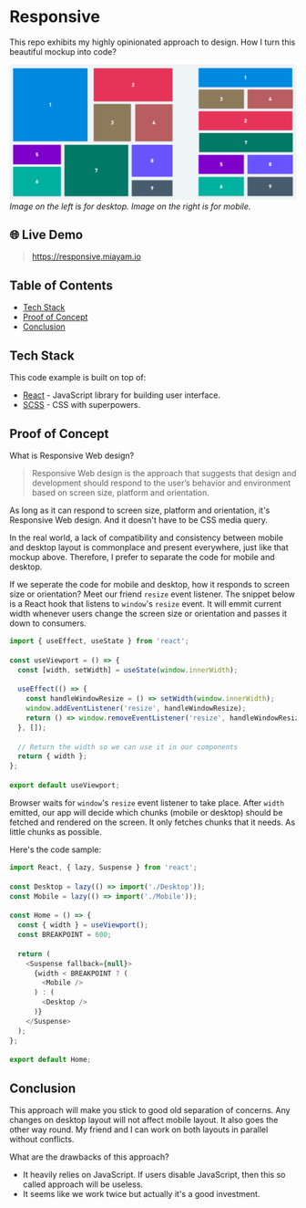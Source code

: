 # Responsive

This repo exhibits my highly opinionated approach to design. How I turn this beautiful mockup into code?

![Responsive](./public/images/responsive.png?raw=true "Image on the left is for desktop. Image on the right is for mobile.")
*Image on the left is for desktop. Image on the right is for mobile.*

## 🌐 Live Demo
> https://responsive.miayam.io


## Table of Contents
- [Tech Stack](#tech-stack) 
- [Proof of Concept](#proof-of-concept)
- [Conclusion](#conclusion)

## Tech Stack

This code example is built on top of:
- [React](https://github.com/facebook/react) - JavaScript library for building user interface.
- [SCSS](https://sass-lang.com/) - CSS with superpowers.

## Proof of Concept

What is Responsive Web design?

> Responsive Web design is the approach that suggests that design and development should respond to the user’s behavior and environment based on screen size, platform and orientation.

As long as it can respond to screen size, platform and orientation, it's Responsive Web design. And it doesn't have to be CSS media query.

In the real world, a lack of compatibility and consistency between mobile and desktop layout is commonplace and present everywhere, just like that mockup above. Therefore, I prefer to separate the code for mobile and desktop.

If we seperate the code for mobile and desktop, how it responds to screen size or orientation? Meet our friend `resize` event listener. The snippet below is a React hook that listens to `window`'s `resize` event. It will emmit current width whenever users change the screen size or orientation and passes it down to consumers.

```js
import { useEffect, useState } from 'react';

const useViewport = () => {
  const [width, setWidth] = useState(window.innerWidth);

  useEffect(() => {
    const handleWindowResize = () => setWidth(window.innerWidth);
    window.addEventListener('resize', handleWindowResize);
    return () => window.removeEventListener('resize', handleWindowResize);
  }, []);

  // Return the width so we can use it in our components
  return { width };
};

export default useViewport;
```
Browser waits for `window`'s `resize` event listener to take place. After `width` emitted, our app will decide which chunks (mobile or desktop) should be fetched and rendered on the screen. It only fetches chunks that it needs. As little chunks as possible.

Here's the code sample:

```js
import React, { lazy, Suspense } from 'react';

const Desktop = lazy(() => import('./Desktop'));
const Mobile = lazy(() => import('./Mobile'));

const Home = () => {
  const { width } = useViewport();
  const BREAKPOINT = 600;

  return (
    <Suspense fallback={null}>
      {width < BREAKPOINT ? (
        <Mobile />
      ) : (
        <Desktop />
      )}
    </Suspense>
  );
};

export default Home;
```

## Conclusion

This approach will make you stick to good old separation of concerns. Any changes on desktop layout will not affect mobile layout. It also goes the other way round. My friend and I can work on both layouts in parallel without conflicts.

What are the drawbacks of this approach?
- It heavily relies on JavaScript. If users disable JavaScript, then this so called approach will be useless.
- It seems like we work twice but actually it's a good investment.